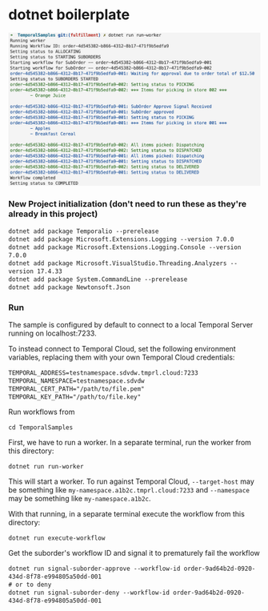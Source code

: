 # dotnet boilerplate

![Screenshot of worker running](./screenshot.png)

### New Project initialization (don't need to run these as they're already in this project)
```
dotnet add package Temporalio --prerelease
dotnet add package Microsoft.Extensions.Logging --version 7.0.0
dotnet add package Microsoft.Extensions.Logging.Console --version 7.0.0
dotnet add package Microsoft.VisualStudio.Threading.Analyzers --version 17.4.33
dotnet add package System.CommandLine --prerelease
dotnet add package Newtonsoft.Json
```

### Run

The sample is configured by default to connect to a local Temporal Server running on localhost:7233.

To instead connect to Temporal Cloud, set the following environment variables, replacing them with your own Temporal Cloud credentials:

```
TEMPORAL_ADDRESS=testnamespace.sdvdw.tmprl.cloud:7233
TEMPORAL_NAMESPACE=testnamespace.sdvdw
TEMPORAL_CERT_PATH="/path/to/file.pem"
TEMPORAL_KEY_PATH="/path/to/file.key"
```

Run workflows from
```
cd TemporalSamples
```

First, we have to run a worker. In a separate terminal, run the worker from this directory:
```
dotnet run run-worker
```
This will start a worker. To run against Temporal Cloud, `--target-host` may be something like
`my-namespace.a1b2c.tmprl.cloud:7233` and `--namespace` may be something like `my-namespace.a1b2c`.

With that running, in a separate terminal execute the workflow from this directory:
```
dotnet run execute-workflow
```

Get the suborder's workflow ID and signal it to prematurely fail the workflow
```
dotnet run signal-suborder-approve --workflow-id order-9ad64b2d-0920-434d-8f78-e994805a50dd-001
# or to deny
dotnet run signal-suborder-deny --workflow-id order-9ad64b2d-0920-434d-8f78-e994805a50dd-001
```